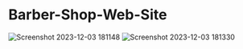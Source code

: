 # Barber-Shop-Web-Site
![Screenshot 2023-12-03 181148](https://github.com/PasinduAR/Barber-Shop-Web-Site/assets/126154811/d6ec14e0-6345-436a-8f99-fcc879e47511)
![Screenshot 2023-12-03 181330](https://github.com/PasinduAR/Barber-Shop-Web-Site/assets/126154811/751dc5cd-97c3-4204-ad16-d7da6550a1ad)
